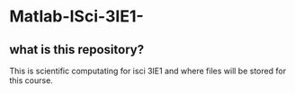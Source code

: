 # Matlab-ISci-3IE1-

## what is this repository?
This is scientific computating for isci 3IE1 and where files will be stored for this course.
